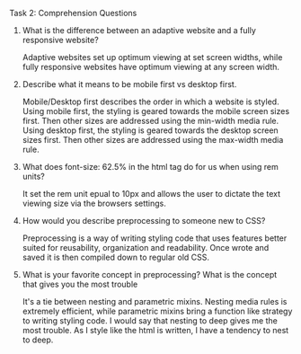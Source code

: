 Task 2: Comprehension Questions

1. What is the difference between an adaptive website and a fully responsive website?

    Adaptive websites set up optimum viewing at set screen widths, while fully responsive websites have optimum viewing at any screen width.

2. Describe what it means to be mobile first vs desktop first.

    Mobile/Desktop first describes the order in which a website is styled. Using mobile first, the styling is geared towards the mobile screen sizes first. Then other sizes are addressed using the min-width media rule. Using desktop first, the styling is geared towards the desktop screen sizes first. Then other sizes are addressed using the max-width media rule.

3. What does font-size: 62.5% in the html tag do for us when using rem units?

    It set the rem unit epual to 10px and allows the user to dictate the text viewing size via the browsers settings.

4. How would you describe preprocessing to someone new to CSS?

    Preprocessing is a way of writing styling code that uses features better suited for reusability, organization and readability. Once wrote and saved it is then compiled down to regular old CSS.

5. What is your favorite concept in preprocessing? What is the concept that gives you the most trouble

    It's a tie between nesting and parametric mixins. Nesting media rules is extremely efficient, while parametric mixins bring a function like strategy to writing styling code. I would say that nesting to deep gives me the most trouble. As I style like the html is written, I have a tendency to nest to deep.